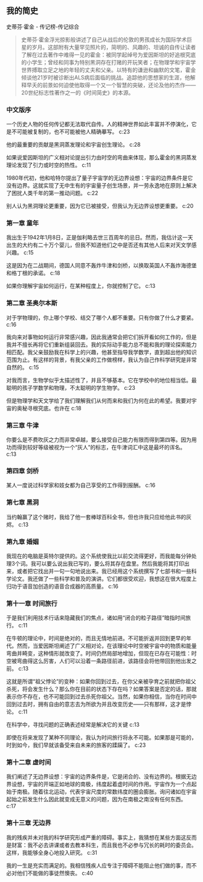 ## 我的简史

史蒂芬·霍金  -  传记榜-传记综合

> 史蒂芬·霍金浮光掠影般讲述了自己从战后的伦敦的男孩成长为国际学术巨星的岁月。这部附有大量罕见照片的，简明的、风趣的、坦诚的自传让读者了解在过去著作中难得一见的霍金：被同学起绰号为爱因斯坦的好追根究底的小学生；曾经和同事为特别黑洞存在打赌的开玩笑者；在物理学和宇宙学世界搏取立足之地的年轻的丈夫和父亲。以特有的谦逊和幽默的文笔，霍金倾谈他21岁时被诊断出ALS病后面临的挑战。追踪他的思想家的生涯，他解释早夭的前景如何迫使他取得一个又一个智慧的突破，还论及他的杰作——20世纪标志性著作之一的《时间简史》的本源。


### 中文版序

一个历史人物的任何传记都无法取代自传。人的精神世界如此丰富并不停演化，它是不可能被复制的，也不可能被他人精确摹写。 c:23

他的最重要的贡献是黑洞蒸发理论和宇宙创生理论。 c:28

如果说爱因斯坦的广义相对论提出引力由时空的弯曲来体现，那么霍金的黑洞蒸发理论发现了引力或时空的热性。 c:11

1980年代初，他和哈特尔提出了量子宇宙学的无边界设想：宇宙的边界条件是它没有边界。这就实现了无中生有的宇宙量子创生场景，并一劳永逸地在原则上解决了困扰人类千年的第一推动问题。 c:22

别人认为黑洞理论更重要，因为它已被接受，但我认为无边界设想更重要。 c:20

### 第一章 童年

我出生于1942年1月8日，正是伽利略去世三百周年的忌日。然而，我估计这一天出生的大约有二十万个婴儿，但我不知道他们之中是否还有其他人后来对天文学感兴趣。 c:15

这是因为在二战期间，德国人同意不轰炸牛津和剑桥，以换取英国人不轰炸海德堡和格丁根的承诺。 c:18

如果你理解宇宙如何运行，在某种程度上，你就控制了它。 c:13

### 第二章 圣奥尔本斯

对于学物理的，你上哪个学校、结交了哪个人都不重要。只有你做了什么才要紧。
 c:16

我向来对事物如何运行非常感兴趣，因此我通常会把它们拆开看如何工作的，但是我并不擅长再将它们重新组装回去。我的实际动手能力总不能和我的理论探索能力相匹配。我父亲鼓励我在科学上的兴趣，他甚至指导我学数学，直到超出他的知识范围为止。有这样的背景，有我父亲的工作做榜样，我认为自己作科学研究是非常自然的。 c:15

对我而言，生物学似乎太描述性了，并且不够基本。它在学校中的地位相当低。最聪明的孩子学数学和物理，不太聪明的学生物学。
 c:23

但是物理学和天文学给了我们理解我们从何而来和我们为何在此的希望。我要对宇宙的奥秘寻根究底。也许在 c:18

### 第三章 牛津

你要么是不费吹灰之力而非常卓越，要么接受自己能力有限而得到第四等。因为用功而得到较好等级被视为一个“灰人”的标志，在牛津词汇中这是最坏的诨名。 c:13

### 第四章 剑桥

某人一度说过科学家和妓女都为自己享受的工作得到报酬。 c:16

### 第七章 黑洞

当约翰赢了这个赌时，我给了他一套棒球百科全书，但也许我只应给他此书的灰烬。
 c:13

### 第九章 婚姻

我现在的电脑是英特尔提供的。这个系统使我比以前交流得更好，而我能每分钟处理3个词。我可以要么说出我已写的，要么将其存在盘里。然后我能将其打印出来，或者把它找出并一句一句地说出来。我已经用这个系统撰写了七部书和一些科学论文。我还做了一些科学和普及的演讲。它们都很受欢迎，我想这在很大程度上归功于语音加创造的语音合成器的高质量。 c:16

### 第十一章 时间旅行

于是我们利用技术行话来隐藏我们的焦点，诸如用“闭合的粒子路径”暗指时间旅行。 c:11

在牛顿的理论中，时间是绝对的，而且无情地前进。不可能折返并回到更早的年代。然而，当爱因斯坦阐述了广义相对论，在该理论中时空被宇宙中的物质和能量弯曲并畸变，这种情形就改变了。时间仍然局部地增加，但现在已存在可能性：时空被弯曲得这么厉害，人们可以沿着一条路径前进，该路径会将他带回到他出发之前。 c:13

这就是所谓“祖父悖论”的变种：如果你回到过去，在你父亲被孕育之前就把你祖父杀死，将会发生什么？那么你在目前的状态下存在吗？如果答案是否定的话，那就表示你不存在，也不可能回到过去杀死你祖父。当然，如果你相信，当你在时间中回到过去时，拥有自由的意志去为所欲为并且改变历史——只有那样，这才是悖论。 c:11

在科学中，寻找问题的正确表述经常是解决它的关键 c:13

即使在将来发现了某种不同理论，我认为时间旅行将永不可能。如果那是可能的，时到如今，我们早就该备受来自未来的旅客的蹂躏了。
 c:23

### 第十二章 虚时间

我们阐述了无边界设想：宇宙的边界条件是，它是闭合的、没有边界的。根据无边界设想，宇宙的开端正如地球的南极，纬度起着虚时间的作用。宇宙作为一个点起始于南极。随着往北运动，代表宇宙尺度的常数纬度的圈会膨胀。询问诸如在宇宙起始之前发生什么因此就变成无意义的问题，因为在南极之南没有任何东西。 c:17

### 第十三章 无边界

我的残疾并未对我的科学研究形成严重的障碍。事实上，我猜想在某些方面这反而是财富：我不必去讲课或者去教本科生，而且我也不必参与冗长的耗时的委员会。这样，我能够全身心地投入研究。 c:31

我的一生是充实而满足的。我相信残疾人应专注于障碍不能阻止他们做的事，而不必对他们不能做的事徒然懊丧。 c:40